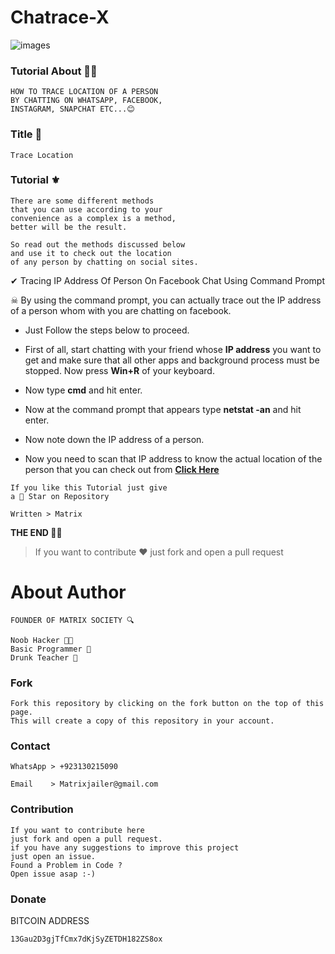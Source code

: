 # Chatrace-X

![images](https://user-images.githubusercontent.com/66746496/88414419-3e5aac00-cdf6-11ea-8d43-98468364fb29.jpeg)

### Tutorial About 🤷‍♂️
```
HOW TO TRACE LOCATION OF A PERSON 
BY CHATTING ON WHATSAPP, FACEBOOK, 
INSTAGRAM, SNAPCHAT ETC...😊
```

### Title 📌
```
Trace Location
```


### Tutorial ⚜️

```
There are some different methods 
that you can use according to your
convenience as a complex is a method,
better will be the result.

So read out the methods discussed below
and use it to check out the location
of any person by chatting on social sites.
```

✔ Tracing IP Address Of Person On Facebook Chat Using Command Prompt

☠ By using the command prompt, you can actually trace out the IP address of a person whom with you are chatting on facebook.

- Just Follow the steps below to proceed.

- First of all, start chatting with your friend whose **IP address** you want to get and make sure that all other apps and background process must be stopped. Now press **Win+R** of your keyboard.

- Now type **cmd** and hit enter.

- Now at the command prompt that appears type **netstat -an** and hit enter.

- Now note down the IP address of a person.

- Now you need to scan that IP address to know the actual location of the person that you can check out from **[Click Here](http://www.ip-adress.com/ip_tracer)**
```
If you like this Tutorial just give
a 🌟 Star on Repository
```
```
Written > Matrix
```
**THE END 🙅‍♂️**

> If you want to contribute ❤️ just fork and open a pull request

# About Author
```
FOUNDER OF MATRIX SOCIETY 🔍
```
```
Noob Hacker 👨‍💻
Basic Programmer 🔡
Drunk Teacher 🍻
```
### Fork
```
Fork this repository by clicking on the fork button on the top of this page. 
This will create a copy of this repository in your account.
```
### Contact
```
WhatsApp > +923130215090
```
```
Email    > Matrixjailer@gmail.com
```
### Contribution
```
If you want to contribute here 
just fork and open a pull request. 
if you have any suggestions to improve this project 
just open an issue.
Found a Problem in Code ?
Open issue asap :-)
```
### Donate
BITCOIN ADDRESS
```
13Gau2D3gjTfCmx7dKjSyZETDH182ZS8ox
```
